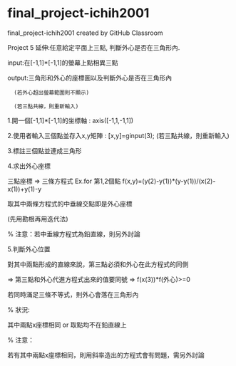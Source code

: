 # final_project-ichih2001
final_project-ichih2001 created by GitHub Classroom

Project 5 延伸:任意給定平面上三點, 判斷外心是否在三角形內.

  input:在[-1,1]*[-1,1]的螢幕上點相異三點
  
  output:三角形和外心的座標圖以及判斷外心是否在三角形內
  
      (若外心超出螢幕範圍則不顯示)
      
      (若三點共線，則重新輸入)

1.開一個[-1,1]*[-1,1]的坐標軸 : axis([-1,1,-1,1])
		
2.使用者輸入三個點並存入x,y矩陣 : [x,y]=ginput(3);
  (若三點共線，則重新輸入)

3.標註三個點並連成三角形

4.求出外心座標

三點座標 => 三條方程式
Ex.for 第1,2個點
	f(x,y)=(y(2)-y(1))*(y-y(1))/(x(2)-x(1))+y(1)-y

取其中兩條方程式的中垂線交點即是外心座標

(先用勘根再用迭代法)

% 注意：若中垂線方程式為鉛直線，則另外討論

5.判斷外心位置

對其中兩點形成的直線來說，第三點必須和外心在此方程式的同側

  => 第三點和外心代進方程式出來的值要同號 => f(x(3))*f(外心)>=0

若同時滿足三條不等式，則外心會落在三角形內

% 狀況:

其中兩點x座標相同 or 取點均不在鉛直線上

% 注意：

若有其中兩點x座標相同，則用斜率造出的方程式會有問題，需另外討論
